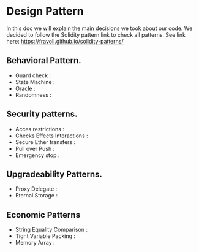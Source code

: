 # Design Pattern

  In this doc we will explain the main decisions we took about our code.
  We decided to follow the Solidity pattern link to check all patterns. See link here: https://fravoll.github.io/solidity-patterns/

## Behavioral Pattern.
 - Guard check : 
 - State Machine : 
 - Oracle :
 - Randomness : 

 ## Security patterns.
 - Acces restrictions : 
 - Checks Effects Interactions : 
 - Secure Ether transfers : 
 - Pull over Push : 
 - Emergency stop : 

 ## Upgradeability Patterns.
 - Proxy Delegate : 
 - Eternal Storage :

 ## Economic Patterns
 - String Equality Comparison : 
 - Tight Variable Packing : 
 - Memory Array : 

